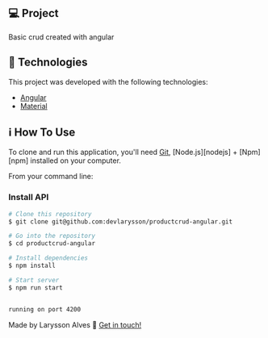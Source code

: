 ## 💻 Project
Basic crud created with angular 

## :rocket: Technologies

This project was developed with the following technologies:

- [Angular][angular]
- [Material][material]

## :information_source: How To Use

To clone and run this application, you'll need [Git](https://git-scm.com), [Node.js][nodejs] + [Npm][npm] installed on your computer.

From your command line:

### Install API 

```bash
# Clone this repository
$ git clone git@github.com:devlarysson/productcrud-angular.git

# Go into the repository
$ cd productcrud-angular

# Install dependencies
$ npm install

# Start server
$ npm run start


running on port 4200
```

Made by Larysson Alves :wave: [Get in touch!](https://www.linkedin.com/in/larysson-alves/)

[angular]: https://angular.io/
[material]: https://material.angular.io/
